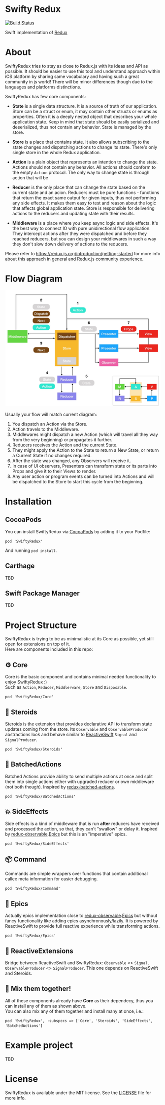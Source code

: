 # Swifty Redux 
[![Build Status](https://travis-ci.com/a-voronov/swifty-redux.svg?branch=master)](https://travis-ci.com/a-voronov/swifty-redux)

Swift implementation of [Redux](https://redux.js.org)

# About

SwiftyRedux tries to stay as close to Redux.js with its ideas and API as possible. 
It should be easier to use this tool and understand approach within iOS platform by sharing same vocabulary and having such a great community in js world! There will be minor differences though due to the languages and platforms distinctions.

SwiftyRedux has few core components:

* **State** is a single data structure. It is a source of truth of our application. Store can be a struct or enum, it may contain other structs or enums as properties. Often it is a deeply nested object that describes your whole application state. Keep in mind that state should be easily serialized and deserialized, thus not contain any behavior. State is managed by the store.

* **Store** is a place that contains state. It also allows subscribing to the state changes and dispatching actions to change its state. There's only single store in the whole Redux application.

* **Action** is a plain object that represents an intention to change the state. Actions should not contain any behavior. All actions should conform to the empty `Action` protocol. The only way to change state is through action that will be 

* **Reducer** is the only place that can change the state based on the current state and an acion. Reducers must be pure functions - functions that return the exact same output for given inputs, thus not performing any side effects. It makes them easy to test and reason about the logic that affects global application state. Store is responsible for delivering actions to the reducers and updating state with their results.

* **Middleware** is a place where you keep async logic and side effects. It's the best way to connect IO with pure unidirectional flow application. They intercept actions after they were dispatched and before they reached reducers, but you can design your middlewares in such a way they don't slow down delivery of actions to the reducers.

Please refer to https://redux.js.org/introduction/getting-started for more info about this approach in general and Redux.js community experience.

# Flow Diagram

![redux](redux.jpg)

Usually your flow will match current diagram:
1. You dispatch an Action via the Store.
2. Action travels to the Middleware.
3. Middlewares might dispatch a new Action (which will travel all they way from the very beginning) or propagates it further.
4. Reducers receives the Action and the current State.
5. They might apply the Action to the State to return a New State, or return a Current State if no changes required.
6. After the state was changed, any Observers will receive it.
7. In case of UI observers, Presenters can transform state or its parts into Props and give it to their Views to render.
8. Any user action or program events can be turned into Actions and will be dispatched to the Store to start this cycle from the beginning.

# Installation

## CocoaPods

You can install SwiftyRedux via [CocoaPods](https://cocoapods.org) by adding it to your Podfile:
```
pod 'SwiftyRedux'
```
And running `pod install`.

## Carthage

TBD

## Swift Package Manager

TBD

# Project Structure

SwiftyRedux is trying to be as minimalistic at its Core as possible, yet still open for extensions on top of it.    
Here are components included in this repo:

## ⚙️ Core 
Core is the basic component and contains minimal needed functionality to enjoy SwiftyRedux :)    
Such as `Action`, `Reducer`, `Middlerware`, `Store` and `Disposable`.
```
pod 'SwiftyRedux/Core'
```

## 💊 Steroids 
Steroids is the extension that provides declarative API to transform state updates coming from the store. Its `Observable` and `ObservableProducer` abstractions look and behave similar to [ReactiveSwift](https://github.com/ReactiveCocoa/ReactiveSwift) `Signal` and `SignalProducer`.    
```
pod 'SwiftyRedux/Steroids'
```

## 🚌 BatchedActions
Batched Actions provide ability to send multiple actions at once and split them into single actions either with upgraded reducer or own middleware (not both though). Inspired by [redux-batched-actions](https://github.com/tshelburne/redux-batched-actions).
```
pod 'SwiftyRedux/BatchedActions'
```

## 💥 SideEffects
Side effects is a kind of middleware that is run **after** reducers have received and processed the action, so that, they can't "swallow" or delay it. Inspired by [redux-observable](https://redux-observable.js.org).[Epics](https://redux-observable.js.org/docs/basics/Epics.html) but this is an "imperative" epics.
```
pod 'SwiftyRedux/SideEffects'
```

## 📦 Command
Commands are simple wrappers over functions that contain additional callee meta information for easier debugging.
```
pod 'SwiftyRedux/Command'
```

## 🚀 Epics
Actually epics implementation close to [redux-observable](https://redux-observable.js.org).[Epics](https://redux-observable.js.org/docs/basics/Epics.html) but without fancy functionality like adding epics asynchronously/lazily.
It is powered by ReactiveSwift to provide full reactive experience while transforming actions.
```
pod 'SwiftyRedux/Epics'
```

## 🌉 ReactiveExtensions
Bridge between ReactiveSwift and SwiftyRedux: `Observable` <> `Signal`, `ObservableProducer` <> `SignalProducer`.
This one depends on ReactiveSwift and Steroids.

## 🎨 Mix them together!

All of these components already have **Core** as their dependecy, thus you can install any of them as shown above.    
You can also mix any of them together and install many at once, i.e.:
```
pod 'SwiftyRedux', :subspecs => ['Core', 'Steroids', 'SideEffects', 'BatchedActions']
```

# Example project

TBD

# License

SwiftyRedux is available under the MIT license. See the [LICENSE](LICENSE) file for more info.

